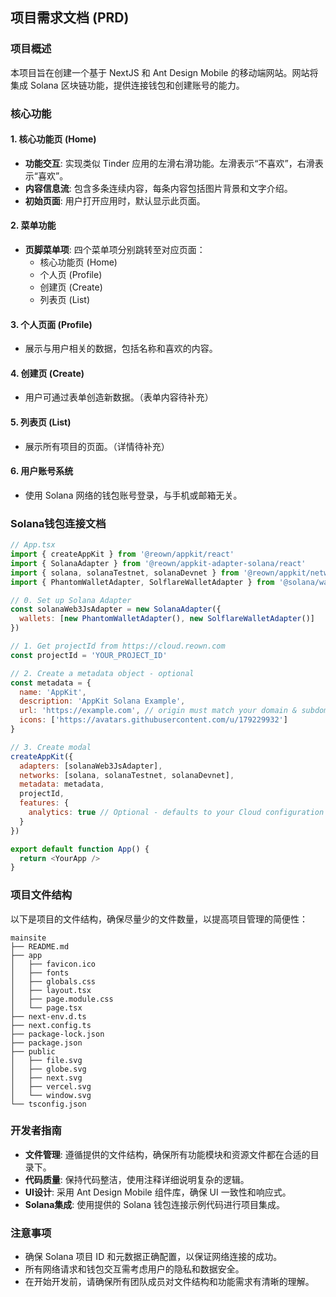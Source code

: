 ## 项目需求文档 (PRD)

### 项目概述

本项目旨在创建一个基于 NextJS 和 Ant Design Mobile 的移动端网站。网站将集成 Solana 区块链功能，提供连接钱包和创建账号的能力。

### 核心功能

#### 1. 核心功能页 (Home)
- **功能交互**: 实现类似 Tinder 应用的左滑右滑功能。左滑表示“不喜欢”，右滑表示“喜欢”。
- **内容信息流**: 包含多条连续内容，每条内容包括图片背景和文字介绍。
- **初始页面**: 用户打开应用时，默认显示此页面。

#### 2. 菜单功能
- **页脚菜单项**: 四个菜单项分别跳转至对应页面：
  - 核心功能页 (Home)
  - 个人页 (Profile)
  - 创建页 (Create)
  - 列表页 (List)

#### 3. 个人页面 (Profile)
- 展示与用户相关的数据，包括名称和喜欢的内容。

#### 4. 创建页 (Create)
- 用户可通过表单创造新数据。（表单内容待补充）

#### 5. 列表页 (List)
- 展示所有项目的页面。（详情待补充）

#### 6. 用户账号系统
- 使用 Solana 网络的钱包账号登录，与手机或邮箱无关。

### Solana钱包连接文档

```javascript
// App.tsx
import { createAppKit } from '@reown/appkit/react'
import { SolanaAdapter } from '@reown/appkit-adapter-solana/react'
import { solana, solanaTestnet, solanaDevnet } from '@reown/appkit/networks'
import { PhantomWalletAdapter, SolflareWalletAdapter } from '@solana/wallet-adapter-wallets'

// 0. Set up Solana Adapter
const solanaWeb3JsAdapter = new SolanaAdapter({
  wallets: [new PhantomWalletAdapter(), new SolflareWalletAdapter()]
})

// 1. Get projectId from https://cloud.reown.com
const projectId = 'YOUR_PROJECT_ID'

// 2. Create a metadata object - optional
const metadata = {
  name: 'AppKit',
  description: 'AppKit Solana Example',
  url: 'https://example.com', // origin must match your domain & subdomain
  icons: ['https://avatars.githubusercontent.com/u/179229932']
}

// 3. Create modal
createAppKit({
  adapters: [solanaWeb3JsAdapter],
  networks: [solana, solanaTestnet, solanaDevnet],
  metadata: metadata,
  projectId,
  features: {
    analytics: true // Optional - defaults to your Cloud configuration
  }
})

export default function App() {
  return <YourApp />
}
```

### 项目文件结构

以下是项目的文件结构，确保尽量少的文件数量，以提高项目管理的简便性：

```
mainsite
├── README.md
├── app
│   ├── favicon.ico
│   ├── fonts
│   ├── globals.css
│   ├── layout.tsx
│   ├── page.module.css
│   └── page.tsx
├── next-env.d.ts
├── next.config.ts
├── package-lock.json
├── package.json
├── public
│   ├── file.svg
│   ├── globe.svg
│   ├── next.svg
│   ├── vercel.svg
│   └── window.svg
└── tsconfig.json
```

### 开发者指南

- **文件管理**: 遵循提供的文件结构，确保所有功能模块和资源文件都在合适的目录下。
- **代码质量**: 保持代码整洁，使用注释详细说明复杂的逻辑。
- **UI设计**: 采用 Ant Design Mobile 组件库，确保 UI 一致性和响应式。
- **Solana集成**: 使用提供的 Solana 钱包连接示例代码进行项目集成。

### 注意事项

- 确保 Solana 项目 ID 和元数据正确配置，以保证网络连接的成功。
- 所有网络请求和钱包交互需考虑用户的隐私和数据安全。
- 在开始开发前，请确保所有团队成员对文件结构和功能需求有清晰的理解。